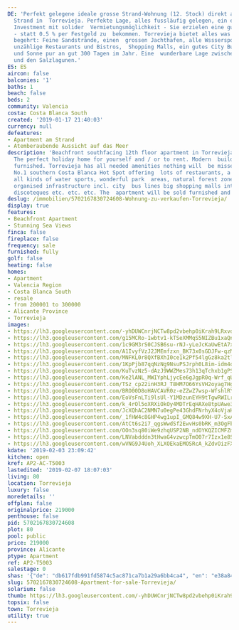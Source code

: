 ```yaml
---
DE: 'Perfekt gelegene ideale grosse Strand-Wohnung (12. Stock) direkt am Meer und
  Strand in  Torrevieja. Perfekte Lage, alles fussläufig gelegen, ein excellentes
  Investment mit solider  Vermietungsmöglichkeit - Sie erzielen eine gute Rendite
  - statt 0.5 % per Festgeld zu  bekommen. Torrevieja bietet alles was das Urlauberherz
  begehrt: Feine Sandstrände, einen  grossen Jachthafen, alle Wsssersportmöglichkeiten,
  unzählige Restaurants und Bistros,  Shopping Malls, ein gutes City Bus System -
  und Sonne pur an gut 300 Tagen im Jahr. Eine  wunderbare Lage zwischen Mittelmeer
  und den Salzlagunen.'
ES: ES
aircon: false
balconies: '1'
baths: 1
beach: false
beds: 2
community: Valencia
costa: Costa Blanca South
created: '2019-01-17 21:40:03'
currency: null
defeatures:
- Apartment am Strand
- Atemberaubende Aussicht auf das Meer
description: 'Beachfront southfacing 12th floor apartment in Torrevieja - stunning  views:
  The perfect holiday home for yourself and / or to rent. Modern  building - nicely
  furnished. Torrevieja has all needed amenities nothing will  be missed. The actual
  No.1 southern Costa Blanca Hot Spot offering  lots of restaurants, a huge marina,
  all kinds of water sports, wonderful park  areas, natural forest zones and a fully
  organised infrastructure incl. city  bus lines big shopping malls international
  discoteques etc. etc. etc. The  apartment will be sold furnished and equipped.'
deslug: /immobilien/5702167830724608-Wohnung-zu-verkaufen-Torrevieja/
display: true
features:
- Beachfront Apartment
- Stunning Sea Views
finca: false
fireplace: false
frequency: sale
furnished: fully
golf: false
heating: false
homes:
- Apartment
- Valencia Region
- Costa Blanca South
- resale
- from 200001 to 300000
- Alicante Province
- Torrevieja
images:
- https://lh3.googleusercontent.com/-yhDUWCnrjNCTw8pd2vbehp0iKrah9LRxvdajMQQvNQjAhLJuwN-YYfJXMnfqZEo8ru2Oy1yk9b5J8K6NzGU=w640-rj-e30-l100
- https://lh3.googleusercontent.com/g15MCRo-1wbtv1-kTSeXMMqS5NIZBu1xaQn1IyGUQ2euO9Epy4JBIYx605i2Pnr5NfcCQdEDIg3YNDev_X9dwg=w640-rj-e30-l100
- https://lh3.googleusercontent.com/1c9GM3rS0CJSB6su-rNJ-yLeJcKaUwEtA7x4bs0rB02gY9iX9JrfKrgIdJ_oMK0VIcut87-2TMEwTIB3x-k9=w640-rj-e30-l100
- https://lh3.googleusercontent.com/A1IvyfVzJ2JMEmfzxn_BK73x0sGDJFw-qzM1oj5VnnEwYEnPItPWHsH52NDzWhP7j72PbwT8U3ULk6XD5SC8lw=w640-rj-e30-l100
- https://lh3.googleusercontent.com/MNFKL0r8QXfBXhI0ce1k2Pf54lgGz8ka2tlajkVXpH4BXvWRLcT2gPvJAVUsrA7fWDkdfKLk2kFMKgav3xqS=w640-rj-e30-l100
- https://lh3.googleusercontent.com/1KpPjb87qqNzNg9NsuPSJrph0L8im-idm4qeZUA2A_AuyU1K5gYX1tAa65F-jeBlNv9TR3vBhGDcCZPNIc8T=w640-rj-e30-l100
- https://lh3.googleusercontent.com/KuTvzNz5-dAzJ9WWZMes73h13qTchxb1gPSZxmfaTAnJ5G6Hr_SyKoAc114LVlF2lYGJyeCIpxKae5RbEiqh=w640-rj-e30-l100
- https://lh3.googleusercontent.com/Ke2lANL_MWIYphLjycEe6gJgpR0q-Wrf_qUfiEPl4w_pcSsk0179hGmy76iQb0kAJ-d9A8ryNZSKcYDLGuGA=w640-rj-e30-l100
- https://lh3.googleusercontent.com/TSz_cp22inH3RJ_T8HM7O66YsVH2oyag7HgQ0aGpRQ56lNi0F9zht5OhG_FRdCDk0ufiMOFDUoenVToKNdaN=w640-rj-e30-l100
- https://lh3.googleusercontent.com/BRO00D8oHAVCAVR0z-eZZwZ7wsp-WfshlRYZRTZqaQ24CnUvSo3CUeHlYlcETyiHR3GiQTaQ4lJuimKwKZ5DmQ=w640-rj-e30-l100
- https://lh3.googleusercontent.com/EoVsFnLTi9lsUl-Y1MDzunEYH9tTgwRWILriiTwAy2yWvhAbb3-cMb4_RcOUMt4ragvACtFq-ijGi27kKcz5=w640-rj-e30-l100
- https://lh3.googleusercontent.com/k_4rOl5oXRXiOkOy4MDTrEqHAXe8tpUAwe3M-2bP5cTUYKX18WzS46qGO9Rznxo9CXyw-Fye_1wC6Qj3KwY=w640-rj-e30-l100
- https://lh3.googleusercontent.com/JcXQhAC2NMN7u0egPe43GhdFNrhyX4oVjaHfd6MaY_YBOK7tlq8DANGS6H0fIGr5Su3rCLhYcwmJnmbAM32x_A=w640-rj-e30-l100
- https://lh3.googleusercontent.com/_1fHW4c8GHP4wg1upI_GMQ84w9XH-U7-SxA5KCHbvUORNMmPGeKQJrpgPBt22vd8ZYUxcjj17CXJvW--zZc=w640-rj-e30-l100
- https://lh3.googleusercontent.com/AtCt6s2i7_qgsWwdSf2EwvHs0bRK_m3OgFbWbDfM_sKr3HBXVg2i24dN4elYe7Xfg6aVUacOPNEs_Td9PVQ=w640-rj-e30-l100
- https://lh3.googleusercontent.com/OOn3sq80iWe9zhqUSP2NB_ndOYKQZICMFZmFO92crgW-wwUmF4lu7xxSJbcQRPt5p7MXJE6BnRf4E16NT5Ys=w640-rj-e30-l100
- https://lh3.googleusercontent.com/LNVabdddn3tHwaG4vzwcpTmO07r7Izx1e8SzL9ptkIV2OqoaW68SIZ8_ClGzgMIMoO650fWDh7kzACRJ4_8c=w640-rj-e30-l100
- https://lh3.googleusercontent.com/wVNG9J4Uoh_XLXOEkaEMOSRcA_kZdvOizFXS_q9XFzypdpc0nQ14GgpIfuQ_-MA5d30_9DnrR6B0wiu5VdMl=w640-rj-e30-l100
kdate: '2019-02-03 23:09:42'
kitchen: open
kref: AP2-AC-T5003
lastedited: '2019-02-07 18:07:03'
living: 80
location: Torrevieja
luxury: false
moredetails: ''
offplan: false
originalprice: 219000
penthouse: false
pid: 5702167830724608
plot: 80
pool: public
price: 219000
province: Alicante
ptype: Apartment
ref: AP2-T5003
salestage: 0
shas: '{"de": "db617fdb991fd5874c5ac871ca7b1a29a6bb4ca4", "en": "e38a84ac4f963c9b06023f873fdff2538d913eec"}'
slug: 5702167830724608-Apartment-for-sale-Torrevieja/
solarium: false
thumb: https://lh3.googleusercontent.com/-yhDUWCnrjNCTw8pd2vbehp0iKrah9LRxvdajMQQvNQjAhLJuwN-YYfJXMnfqZEo8ru2Oy1yk9b5J8K6NzGU=w400-h240-n-rj-e30-l100
topsix: false
town: Torrevieja
utility: true
---
```

